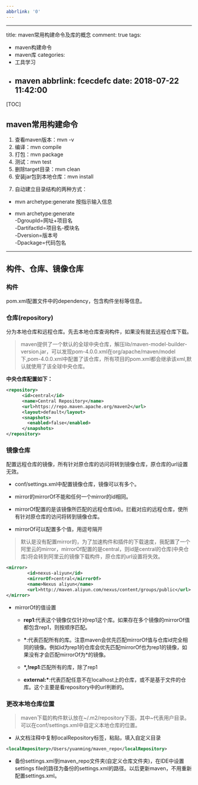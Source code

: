 ```yaml
---
abbrlink: '0'
---
```

---
title: maven常用构建命令及库的概念
comment: true
tags:
  - maven构建命令
  - maven库
categories:
  - 工具学习
  - maven
abbrlink: fcecdefc
date: 2018-07-22 11:42:00
    ---
[TOC]

## maven常用构建命令
1. 查看maven版本：mvn -v
2. 编译：mvn compile
3. 打包：mvn package
4. 测试：mvn test
5. 删除target目录：mvn clean
6. 安装jar包到本地仓库：mvn install  
<!--more-->
7. 自动建立目录结构的两种方式：

* mvn archetype:generate 按指示输入信息

* mvn archetype:generate  
-DgroupId=网址+项目名  
-DartifactId=项目名-模块名  
-Dversion=版本号  
-Dpackage=代码包名

-------

## 构件、仓库、镜像仓库

### 构件

pom.xml配置文件中的dependency，包含构件坐标等信息。
    
### 仓库(repository)
分为本地仓库和远程仓库。先去本地仓库查询构件，如果没有就去远程仓库下载。


> maven提供了一个默认的全球中央仓库，解压lib/maven-model-builder-version.jar，可以发现pom-4.0.0.xml在org/apache/maven/model下,pom-4.0.0.xml中配置了该仓库，所有项目的pom.xml都会继承该xml,默认就使用了该全球中央仓库。

**中央仓库配置如下：**

```xml
<repository>
      <id>central</id>
      <name>Central Repository</name>
      <url>https://repo.maven.apache.org/maven2</url>
      <layout>default</layout>
      <snapshots>
        <enabled>false</enabled>
      </snapshots>
</repository>
```


### 镜像仓库
配置远程仓库的镜像，所有针对原仓库的访问将转到镜像仓库，原仓库的url设置无效。


* conf/settings.xml中配置镜像仓库，镜像可以有多个。

* mirror的mirrorOf不能和任何一个mirror的id相同。  

* mirrorOf配置的是该镜像所匹配的远程仓库(id)。拦截对应的远程仓库，使所有针对原仓库的访问将转到镜像仓库。

* mirrorOf可以配置多个值，用逗号隔开

> 默认是没有配置mirror的，为了加速构件和插件的下载速度，我配置了一个阿里云的mirror，mirrorOf配置的是central，则id是central的仓库(中央仓库)将会转到阿里云的镜像下载构件，原仓库的url设置将失效。

```xml
<mirror>
        <id>nexus-aliyun</id>
        <mirrorOf>central</mirrorOf>
        <name>Nexus aliyun</name>
        <url>http://maven.aliyun.com/nexus/content/groups/public</url>
</mirror>
```


* mirrorOf的值设置

    *  **rep1**:代表这个镜像仅仅针对rep1这个库。如果存在多个镜像的mirrorOf值都包含rep1，则按顺序匹配。

    * **\***:代表匹配所有的库。注意maven会优先匹配mirrorOf值与仓库id完全相同的镜像。例如id为rep1的仓库会优先匹配mirrorOf也为rep1的镜像，如果没有才会匹配mirrorOf为*的镜像。
    * **\*,!rep1**:匹配所有的库，除了rep1 

    * **external:\***:代表匹配任意不在localhost上的仓库，或不是基于文件的仓库。这个主要是看repository中的url判断的。

### 更改本地仓库位置

> maven下载的构件默认放在~/.m2/repository下面，其中~代表用户目录。可以在conf/settings.xml中自定义本地仓库的位置。

* 从文档注释中复制localRepository标签，粘贴，填入自定义目录

```xml
<localRepository>/Users/yuanming/maven_repo</localRepository>
```

* 备份settings.xml到maven_repo文件夹(自定义仓库文件夹)，在IDE中设置settings file的路径为备份的settings.xml的路径。以后更新maven，不用重新配置settings.xml。
















